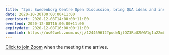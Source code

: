 ```yaml
---
title: "2pm: Swedenborg Centre Open Discussion, bring Q&A ideas and insights about inner life"
date: 2020-10-30T00:00:00+11:00
eventstart: 2020-12-08T14:00:00+11:00
eventend: 2020-12-08T16:00:00+11:00
expirydate: 2020-12-08T16:00:00+11:00
zoomlink: https://us02web.zoom.us/j/124469612?pwd=NjlOZ3RpU2NWV1g1a2Zmb29ZL3ZsQT09
---
```


[Click to join Zoom](https://us02web.zoom.us/j/124469612?pwd=NjlOZ3RpU2NWV1g1a2Zmb29ZL3ZsQT09) when the meeting time arrives.